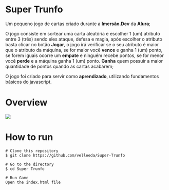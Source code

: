 # Super Trunfo

Um pequeno jogo de cartas criado durante a **Imersão.Dev** da **Alura**; <br />

O jogo consiste em sortear uma carta aleatória e escolher 1 (um) atributo entre 3 (três) sendo eles ataque, defesa e magia, após escolher o atributo basta clicar no botão **Jogar**, o jogo irá verificar se o seu atributo é maior que o atributo da máquina, se for maior você **vence** e ganha 1 (um) ponto, se forem iguais ocorre um **empate** e ninguém recebe pontos, se for menor você **perde** e a máquina ganha 1 (um) ponto. **Ganha** quem possuir a maior quantidade de pontos quando as cartas acabarem; <br />

O jogo foi criado para servir como **aprendizado**, utilizando fundamentos básicos do javascript.

# Overview

![](./gifs/default.gif)

# How to run

```
# Clone this repository
$ git clone https://github.com/velleeda/Super-Trunfo

# Go to the directory
$ cd Super Trunfo

# Run Game
Open the index.html file
```
